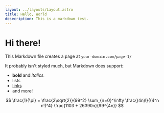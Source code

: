 ```yaml
---
layout: ../layouts/Layout.astro
title: Hello, World
desecription: This is a markdown test.
---
```


# Hi there!

This Markdown file creates a page at `your-domain.com/page-1/`

It probably isn't styled much, but Markdown does support:

- **bold** and _italics._
- lists
- [links](https://astro.build)
- and more!

$$ 
\frac{1}{\pi} = \frac{2\sqrt{2}}{99^2}
                \sum_{n=0}^\infty
                \frac{(4n)!}{(4^n n!)^4}
                \frac{1103 + 26390n}{99^{4n}}
$$
